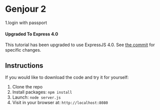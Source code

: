 # Genjour 2

1.login with passport

#### Upgraded To Express 4.0
This tutorial has been upgraded to use ExpressJS 4.0. See [the commit](https://github.com/scotch-io/easy-node-authentication/commit/020dea057d5a0664caaeb041b18978237528f9a3) for specific changes.

## Instructions

If you would like to download the code and try it for yourself:

1. Clone the repo
2. Install packages: `npm install`
3. Launch: `node server.js`
4. Visit in your browser at: `http://localhost:8080`
